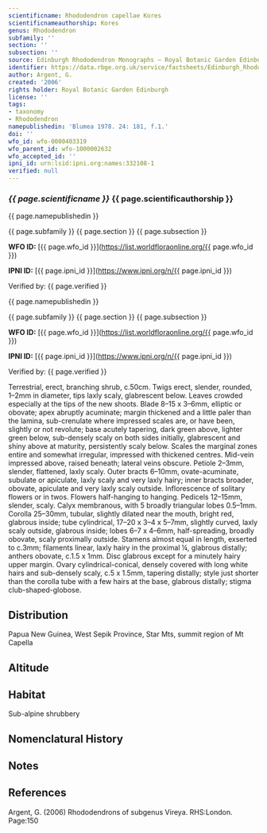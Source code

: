```yaml
---
scientificname: Rhododendron capellae Kores
scientificnameauthorship: Kores
genus: Rhododendron
subfamily: ''
section: ''
subsection: ''
source: Edinburgh Rhododendron Monographs – Royal Botanic Garden Edinburgh
identifier: https://data.rbge.org.uk/service/factsheets/Edinburgh_Rhododendron_Monographs.xhtml
author: Argent, G.
created: '2006'
rights holder: Royal Botanic Garden Edinburgh
license: ''
tags:
- taxonomy
- Rhododendron
namepublishedin: 'Blumea 1978. 24: 181, f.1.'
doi: ''
wfo_id: wfo-0000403319
wfo_parent_id: wfo-1000002632
wfo_accepted_id: ''
ipni_id: urn:lsid:ipni.org:names:332108-1
verified: null
---
```

### _{{ page.scientificname }}_ {{ page.scientificauthorship }}
 {{ page.namepublishedin }}

{{ page.subfamily }} {{ page.section }} {{ page.subsection }}

**WFO ID:** [{{ page.wfo_id }}](https://list.worldfloraonline.org/{{ page.wfo_id }})

**IPNI ID:** [{{ page.ipni_id }}](https://www.ipni.org/n/{{ page.ipni_id }})

Verified by: {{ page.verified }}

 {{ page.namepublishedin }}

{{ page.subfamily }} {{ page.section }} {{ page.subsection }}

**WFO ID:** [{{ page.wfo_id }}](https://list.worldfloraonline.org/{{ page.wfo_id }})

**IPNI ID:** [{{ page.ipni_id }}](https://www.ipni.org/n/{{ page.ipni_id }})

Verified by: {{ page.verified }}



Terrestrial, erect, branching shrub, c.50cm. Twigs erect, slender, rounded, 1–2mm in diameter, tips laxly scaly, glabrescent below. Leaves crowded especially at the tips of the new shoots. Blade 8–15 x 3–6mm, elliptic or obovate; apex abruptly acuminate; margin thickened and a little paler than the lamina, sub-crenulate where impressed scales are, or have been, slightly or not revolute; base acutely tapering, dark green above, lighter green below, sub-densely scaly on both sides initially, glabrescent and shiny above at maturity, persistently scaly below. Scales the marginal zones entire and somewhat irregular, impressed with thickened centres. Mid-vein impressed above, raised beneath; lateral veins obscure. Petiole 2–3mm, slender, flattened, laxly scaly. Outer bracts 6–10mm, ovate-acuminate, subulate or apiculate, laxly scaly and very laxly hairy; inner bracts broader, obovate, apiculate and very laxly scaly outside. Inflorescence of solitary flowers or in twos. Flowers half-hanging to hanging. Pedicels 12–15mm, slender, scaly. Calyx membranous, with 5 broadly triangular lobes 0.5–1mm. Corolla 25–30mm, tubular, slightly dilated near the mouth, bright red, glabrous inside; tube cylindrical, 17–20 x 3–4 x 5–7mm, slightly curved, laxly scaly outside, glabrous inside; lobes 6–7 x 4–6mm, half-spreading, broadly obovate, scaly proximally outside. Stamens almost equal in length, exserted to c.3mm; filaments linear, laxly hairy in the proximal ¼, glabrous distally; anthers obovate, c.1.5 x 1mm. Disc glabrous except for a minutely hairy upper margin. Ovary cylindrical-conical, densely covered with long white hairs and sub-densely scaly, c.5 x 1.5mm, tapering distally; style just shorter than the corolla tube with a few hairs at the base, glabrous distally; stigma club-shaped-globose.

## Distribution
Papua New Guinea, West Sepik Province, Star Mts, summit region of Mt Capella

## Altitude


## Habitat
Sub-alpine shrubbery

## Nomenclatural History

                       
## Notes


## References

Argent, G. (2006) Rhododendrons of subgenus Vireya. RHS:London. Page:150

